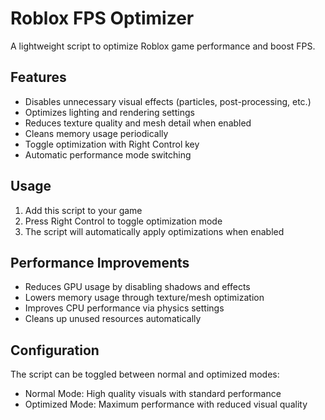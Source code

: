 # Roblox FPS Optimizer

A lightweight script to optimize Roblox game performance and boost FPS.

## Features

- Disables unnecessary visual effects (particles, post-processing, etc.)
- Optimizes lighting and rendering settings
- Reduces texture quality and mesh detail when enabled
- Cleans memory usage periodically
- Toggle optimization with Right Control key
- Automatic performance mode switching

## Usage

1. Add this script to your game
2. Press Right Control to toggle optimization mode
3. The script will automatically apply optimizations when enabled

## Performance Improvements

- Reduces GPU usage by disabling shadows and effects
- Lowers memory usage through texture/mesh optimization
- Improves CPU performance via physics settings
- Cleans up unused resources automatically

## Configuration

The script can be toggled between normal and optimized modes:
- Normal Mode: High quality visuals with standard performance
- Optimized Mode: Maximum performance with reduced visual quality
